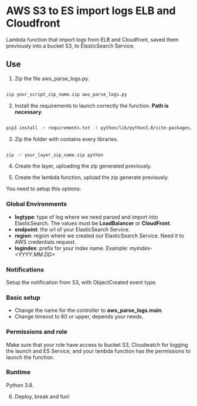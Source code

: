 # AWS S3 to ES import logs ELB and Cloudfront

Lambda function that import logs from ELB and Cloudfront, saved them previously into a bucket S3, to ElasticSearch Service.

## Use

1. Zip the file aws_parse_logs.py.

```bash

zip your_script_zip_name.zip aws_parse_logs.py

```
2. Install the requirements to launch correctly the function. **Path is necessary**.

```bash

pip3 install -r requirements.txt -t python/lib/python3.8/site-packages/

```
3. Zip the folder with contains every libraries.

```bash

zip -r your_layer_zip_name.zip python

```

4. Create the layer, uploading the zip generated previously.

5. Create the lambda function, upload the zip generate previously.

You need to setup this options:

### Global Environments

- **logtype**: type of log where we need parsed and import into ElasticSearch. The values must be **LoadBalancer** or **CloudFront**.
- **endpoint**: the url of your ElasticSearch Service.
- **region**: region where we created our ElasticSearch Service. Need it to AWS credentials request.
- **logindex**: prefix for your index name. Example: *myindex-<YYYY.MM.DD>*

### Notifications

Setup the notification from S3, with ObjectCreated event type.

### Basic setup

- Change the name for the controller to **aws_parse_logs.main**.
- Change timeout to 60 or upper, depends your needs.

### Permissions and role

Make sure that your role have access to bucket S3, Cloudwatch for logging the launch and ES Service, and your lambda function has the permissions to launch the function.

### Runtime

Python 3.8.

6. Deploy, break and fun!
